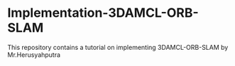 # Implementation-3DAMCL-ORB-SLAM
This repository contains a tutorial on implementing 3DAMCL-ORB-SLAM by Mr.Herusyahputra
